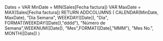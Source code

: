 Dates = 
VAR MinDate = MIN(Sales[Fecha factura])
VAR MaxDate = MAX(Sales[Fecha factura])
RETURN
ADDCOLUMNS
(
    CALENDAR(MinDate, MaxDate), 
    "Dia Semana", WEEKDAY([Date]), 
    "Dia", FORMAT(WEEKDAY([Date]),"dddd"), 
    "Número de Semana",WEEKNUM([Date]),
    "Mes",FORMAT([Date],"MMM"),
    "Mes No.", MONTH([Date])
)
